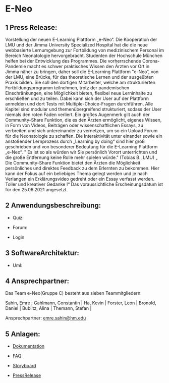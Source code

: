 # E-Neo

## 1 Press Release:

Vorstellung der neuen E-Learning Plattform „e-Neo“.
Die Kooperation der LMU und der Jimma University Specialized Hospital
hat die die neue webbasierte Lernumgebung zur Fortbildung von
medizinischem Personal im Bereich Neonatologie hervorgebracht.
Studenten der Hochschule München helfen bei der Entwicklung des
Programmes.
Die vorherrschende Corona-Pandemie macht es schwer praktisches Wissen
den Ärzten vor Ort in Jimma näher zu bringen, daher soll die E-Learning
Plattform "e-Neo“, von der LMU, eine Brücke, für das theoretische Lernen
und der ausgeübten Praxis bilden.
Sie soll den dortigen Mitarbeiter, welche am strukturierten
Fortbildungsprogramm teilnehmen, trotz der pandemischen
Einschränkungen, eine Möglichkeit bieten, flexibel neue Lerninhalte zu
erschließen und zu teilen. Dabei kann sich der User auf der Plattform
anmelden und dort Tests mit Multiple-Choice-Fragen durchführen. Alle
Kapitel sind modular und themenübergreifend strukturiert, sodass der User
niemals den roten Faden verliert.
Ein großes Augenmerk gilt auch der Community-Share Funktion, die es den
Ärzten ermöglicht, eigenes Wissen, in Form von Videos, Beiträgen oder
wissenschaftlichen Essays, zu verbreiten und sich untereinander zu
vernetzen, um so ein Upload Forum für die Neonatologie zu schaffen.
Die Interaktivität unter einander sowie ein anstoßender Lernprozess durch
„Learning by doing“ sind hier groß geschrieben und von besonderer
Bedeutung für die E-Learning Plattform „e-Neo“.
" Es ist so als würden wir Sie persönlich Vorort unterrichten und die große
Entfernung keine Rolle mehr spielen würde." (Tobias B., LMU)
„ Die Community-Share Funktion bietet den Ärzten die Möglichkeit
persönliches und direktes Feedback zu dem Erlernten zu bekommen.
Hier kann der Fokus auf ein beliebiges Thema gelegt werden und je nach
Verlangen ein Erklärungsvideo gedreht oder ein Essay verfasst werden.
Toller und kreativer Gedanke !“
Das voraussichtliche Erscheinungsdatum ist für den 25.06.2021 angesetzt.

## 2 Anwendungsbeschreibung:

- Quiz:

- Forum:

- Login

## 3 SoftwareArchitektur:

- Uml:

## 4 Ansprechpartner:

Das Team e-Neo(Gruppe C) besteht aus sieben Teammitgliedern:

Sahin, Emre ;
Gahlmann, Constantin |
Ha, Kevin |
Forster, Leon |
Bronold, Daniel |
Bublitz, Alina |
Themann, Stefan |

Ansprechpartner: emre.sahin@hm.edu



## 5 Anlagen:

- [Dokumentation](https://gitlab.lrz.de/seii_sose_2021/project_c/-/tree/master/Dokumentation)


- [FAQ](https://gitlab.lrz.de/seii_sose_2021/project_c/-/blob/master/Dokumentation/LMU_TEAM_C_FAQ.pdf)


- [Storyboard](https://gitlab.lrz.de/seii_sose_2021/project_c/-/blob/master/Dokumentation/Storyboard.jpeg)


- [PressRelease](https://gitlab.lrz.de/seii_sose_2021/project_c/-/blob/master/Dokumentation/LMU_TEAM_C_PR.pdf)

